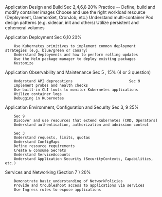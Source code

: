 
Application Design and Build                               Sec 2,4,6,8                                         20%
        Practice -- 
        Define, build and modify container images
        Choose and use the right workload resource (Deployment, DaemonSet, CronJob, etc.)
        Understand multi-container Pod design patterns (e.g. sidecar, init and others)
        Utilize persistent and ephemeral volumes

Application Deployment                                       Sec 6,10                                          20%

        Use Kubernetes primitives to implement common deployment strategies (e.g. blue/green or canary)
        Understand Deployments and how to perform rolling updates
        Use the Helm package manager to deploy existing packages
        Kustomize        


Application Observability and Maintenance                    Sec 5 ,                                           15%  (4 or 3 question)

        Understand API deprecations                          Sec 9
        Implement probes and health checks
        Use built-in CLI tools to monitor Kubernetes applications
        Utilize container logs
        Debugging in Kubernetes    


Application Environment, Configuration and Security        Sec 3, 9                                            25%

        Sec 9 
        Discover and use resources that extend Kubernetes (CRD, Operators)
        Understand authentication, authorization and admission control

        Sec 3
        Understand requests, limits, quotas
        Understand ConfigMaps
        Define resource requirements
        Create & consume Secrets
        Understand ServiceAccounts
        Understand Application Security (SecurityContexts, Capabilities, etc.)


Services and Networking          (Section 7 )                                                            20%

        Demonstrate basic understanding of NetworkPolicies
        Provide and troubleshoot access to applications via services
        Use Ingress rules to expose applications


